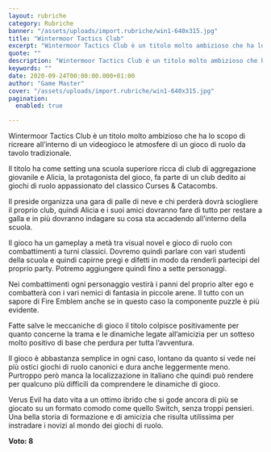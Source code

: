 ```yaml
---
layout: rubriche
category: Rubriche
banner: "/assets/uploads/import.rubriche/win1-640x315.jpg"
title: "Wintermoor Tactics Club"
excerpt: "Wintermoor Tactics Club è un titolo molto ambizioso che ha lo scopo di ricreare all’interno di un  videogioco le atmosfere di un gioco di ruolo da tavolo tradizionale. Il titolo ha come setting una scuola superiore ricca di club di aggregazione giovanile e Alicia, la protagonista del gioco, fa parte di un club dedito ai [&hellip"
quote: ""
description: "Wintermoor Tactics Club è un titolo molto ambizioso che ha lo scopo di ricreare all’interno di un  videogioco le atmosfere di un gioco di ruolo da tavolo tradizionale. Il titolo ha come setting una scuola superiore ricca di club di aggregazione giovanile e Alicia, la protagonista del gioco, fa parte di un club dedito ai [&hellip"
keywords: ""
date: 2020-09-24T00:00:00.000+01:00
author: "Game Master"
cover: "/assets/uploads/import.rubriche/win1-640x315.jpg"
pagination:
  enabled: true

---
```


Wintermoor Tactics Club è un titolo molto ambizioso che ha lo scopo di ricreare all’interno di un videogioco le atmosfere di un gioco di ruolo da tavolo tradizionale.

Il titolo ha come setting una scuola superiore ricca di club di aggregazione giovanile e Alicia, la protagonista del gioco, fa parte di un club dedito ai giochi di ruolo appassionato del classico Curses & Catacombs.

Il preside organizza una gara di palle di neve e chi perderà dovrà sciogliere il proprio club, quindi Alicia e i suoi amici dovranno fare di tutto per restare a galla e in più dovranno indagare su cosa sta accadendo all’interno della scuola.

Il gioco ha un gameplay a metà tra visual novel e gioco di ruolo con combattimenti a turni classici. Dovremo quindi parlare con vari studenti della scuola e quindi capirne pregi e difetti in modo da renderli partecipi del proprio party. Potremo aggiungere quindi fino a sette personaggi.

Nei combattimenti ogni personaggio vestirà i panni del proprio alter ego e combatterà con i vari nemici di fantasia in piccole arene. Il tutto con un sapore di Fire Emblem anche se in questo caso la componente puzzle è più evidente.

Fatte salve le meccaniche di gioco il titolo colpisce positivamente per quanto concerne la trama e le dinamiche legate all’amicizia per un sotteso molto positivo di base che perdura per tutta l’avventura.

Il gioco è abbastanza semplice in ogni caso, lontano da quanto si vede nei più ostici giochi di ruolo canonici e dura anche leggermente meno. Purtroppo però manca la localizzazione in italiano che quindi può rendere per qualcuno più difficili da comprendere le dinamiche di gioco.

Verus Evil ha dato vita a un ottimo ibrido che si gode ancora di più se giocato su un formato comodo come quello Switch, senza troppi pensieri. Una bella storia di formazione e di amicizia che risulta utilissima per instradare i novizi al mondo dei giochi di ruolo.

**Voto: 8**